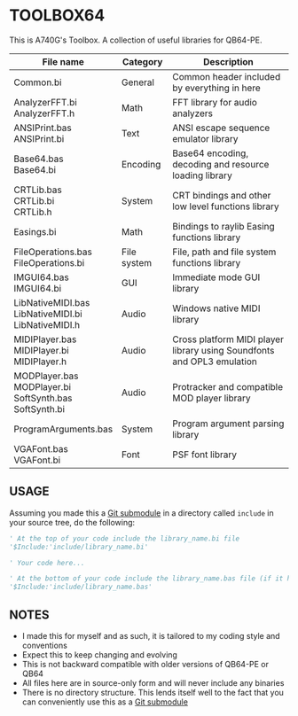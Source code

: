 # TOOLBOX64

This is A740G's Toolbox. A collection of useful libraries for QB64-PE.

| File name | Category | Description |
|-----------|----------|-------------|
| Common.bi | General | Common header included by everything in here |
| AnalyzerFFT.bi<br>AnalyzerFFT.h | Math | FFT library for audio analyzers |
| ANSIPrint.bas<br>ANSIPrint.bi | Text | ANSI escape sequence emulator library |
| Base64.bas<br>Base64.bi | Encoding | Base64 encoding, decoding and resource loading library |
| CRTLib.bas<br>CRTLib.bi<br>CRTLib.h | System | CRT bindings and other low level functions library |
| Easings.bi | Math | Bindings to raylib Easing functions library |
| FileOperations.bas<br>FileOperations.bi | File system | File, path and file system functions library |
| IMGUI64.bas<br>IMGUI64.bi | GUI | Immediate mode GUI library |
| LibNativeMIDI.bas<br>LibNativeMIDI.bi<br>LibNativeMIDI.h | Audio | Windows native MIDI library |
| MIDIPlayer.bas<br>MIDIPlayer.bi<br>MIDIPlayer.h | Audio | Cross platform MIDI player library using Soundfonts and OPL3 emulation |
| MODPlayer.bas<br>MODPlayer.bi<br>SoftSynth.bas<br>SoftSynth.bi | Audio | Protracker and compatible MOD player library |
| ProgramArguments.bas | System | Program argument parsing library |
| VGAFont.bas<br>VGAFont.bi | Font| PSF font library |

## USAGE

Assuming you made this a [Git submodule](https://git-scm.com/book/en/v2/Git-Tools-Submodules) in a directory called `include` in your source tree, do the following:

```vb
' At the top of your code include the library_name.bi file
'$Include:'include/library_name.bi'

' Your code here...

' At the bottom of your code include the library_name.bas file (if it has one)
'$Include:'include/library_name.bas'
```

## NOTES

- I made this for myself and as such, it is tailored to my coding style and conventions
- Expect this to keep changing and evolving
- This is not backward compatible with older versions of QB64-PE or QB64
- All files here are in source-only form and will never include any binaries
- There is no directory structure. This lends itself well to the fact that you can conveniently use this as a [Git submodule](https://git-scm.com/book/en/v2/Git-Tools-Submodules)
